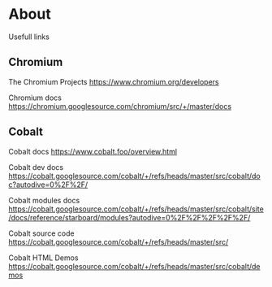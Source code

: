 # About

Usefull links

## Chromium

The Chromium Projects https://www.chromium.org/developers

Chromium docs https://chromium.googlesource.com/chromium/src/+/master/docs

## Cobalt

Cobalt docs https://www.cobalt.foo/overview.html

Cobalt dev docs https://cobalt.googlesource.com/cobalt/+/refs/heads/master/src/cobalt/doc?autodive=0%2F%2F/

Cobalt modules docs https://cobalt.googlesource.com/cobalt/+/refs/heads/master/src/cobalt/site/docs/reference/starboard/modules?autodive=0%2F%2F%2F%2F%2F/

Cobalt source code https://cobalt.googlesource.com/cobalt/+/refs/heads/master/src/

Cobalt HTML Demos https://cobalt.googlesource.com/cobalt/+/refs/heads/master/src/cobalt/demos
